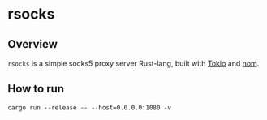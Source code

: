 rsocks
====

## Overview

`rsocks` is a simple socks5 proxy server Rust-lang, built with [Tokio](https://github.com/tokio-rs/tokio) and [nom](https://github.com/Geal/nom).

## How to run

``` shell
cargo run --release -- --host=0.0.0.0:1080 -v
```

